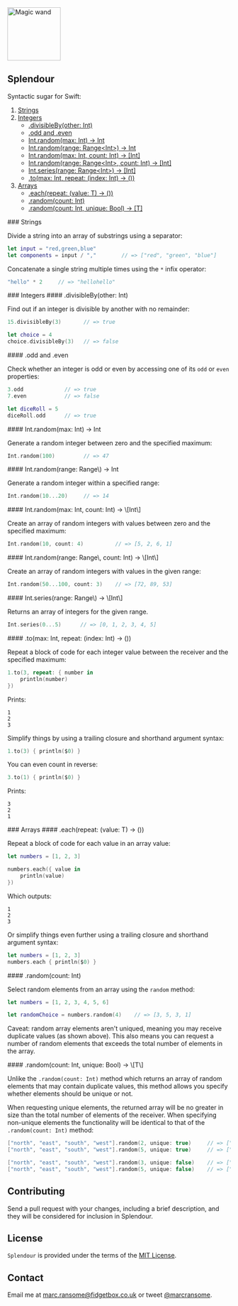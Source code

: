 <img src="https://www.fidgetbox.co.uk/github/wand.png" alt="Magic wand" width="120">

## Splendour
Syntactic sugar for Swift:

1. [Strings](#Strings)
2. [Integers](#Integers)
    * [.divisibleBy(other: Int)](#IntegersDivisibleBy)
    * [.odd and .even](#IntegersOddEven)
    * [Int.random(max: Int) -> Int](#IntegersRandom)
    * [Int.random(range: Range\<Int\>) -> Int](#IntegersRandomRange)
    * [Int.random(max: Int, count: Int) -> \[Int\]](#IntegersRandomCount)
    * [Int.random(range: Range\<Int\>, count: Int) -> \[Int\]](#IntegersRandomRangeCount)
    * [Int.series(range: Range\<Int\>) -> \[Int\]](#IntegersSeries)
    * [.to(max: Int, repeat: (index: Int) -> ())](#IntegersTo)
3. [Arrays](#Arrays)
    * [.each(repeat: (value: T) -> ())](#ArraysEach)
    * [.random(count: Int)](#ArraysRandom)
    * [.random(count: Int, unique: Bool) -> \[T\]](#ArraysRandomUnique)

<a name="Strings"/>
### Strings

Divide a string into an array of substrings using a separator:

```swift
let input = "red,green,blue"
let components = input / ","		// => ["red", "green", "blue"]
```

Concatenate a single string multiple times using the `*` infix operator:

```swift
"hello" * 2		// => "hellohello"
```
<a name="Integers"/>
### Integers

<a name="IntegersDivisibleBy"/>
#### .divisibleBy(other: Int)

Find out if an integer is divisible by another with no remainder:

```swift
15.divisibleBy(3)       // => true

let choice = 4
choice.divisibleBy(3)   // => false
```

<a name="IntegersOddEven"/>
#### .odd and .even

Check whether an integer is odd or even by accessing one of its `odd` or `even` properties:

```swift
3.odd             // => true
7.even            // => false

let diceRoll = 5
diceRoll.odd      // => true
```

<a name="IntegersRandom"/>
#### Int.random(max: Int) -> Int

Generate a random integer between zero and the specified maximum:

```swift
Int.random(100)			// => 47
```

<a name="IntegersRandomRange">
#### Int.random(range: Range\<Int\>) -> Int

Generate a random integer within a specified range:

```swift
Int.random(10...20)		// => 14
```

<a name="IntegersRandomCount"/>
#### Int.random(max: Int, count: Int) -> \[Int\]

Create an array of random integers with values between zero and the specified maximum:

```swift
Int.random(10, count: 4)          // => [5, 2, 6, 1]
```

<a name="IntegersRandomRangeCount"/>
#### Int.random(range: Range\<Int\>, count: Int) -> \[Int\]

Create an array of random integers with values in the given range:

```swift
Int.random(50...100, count: 3)    // => [72, 89, 53]
```

<a name="IntegersSeries"/>
#### Int.series(range: Range\<Int\>) -> \[Int\]

Returns an array of integers for the given range.

```swift
Int.series(0...5)      // => [0, 1, 2, 3, 4, 5]
```

<a name="IntegersTo"/>
#### .to(max: Int, repeat: (index: Int) -> ())

Repeat a block of code for each integer value between the receiver and the specified maximum:

```swift
1.to(3, repeat: { number in
    println(number)
})
```

Prints:

```
1
2
3
```

Simplify things by using a trailing closure and shorthand argument syntax:

```swift
1.to(3) { println($0) }
```

You can even count in reverse:

```swift
3.to(1) { println($0) }
```

Prints:

```
3
2
1
```
<a name="Arrays"/>
### Arrays

<a name="ArraysEach"/>
#### .each(repeat: (value: T) -> ())

Repeat a block of code for each value in an array value:

```swift
let numbers = [1, 2, 3]

numbers.each({ value in
    println(value)
})
```

Which outputs:

```
1
2
3
```

Or simplify things even further using a trailing closure and shorthand argument syntax:

```swift
let numbers = [1, 2, 3]
numbers.each { println($0) }
```

<a name="ArraysRandom"/>
#### .random(count: Int)

Select random elements from an array using the `random` method:

```swift
let numbers = [1, 2, 3, 4, 5, 6]

let randomChoice = numbers.random(4)    // => [3, 5, 3, 1]
```

Caveat: random array elements aren't uniqued, meaning you may receive duplicate values (as shown above). This also means you can request a number of random elements that exceeds the total number of elements in the array.

<a name="ArraysRandomUnique"/>
#### .random(count: Int, unique: Bool) -> \[T\]

Unlike the `.random(count: Int)` method which returns an array of random elements that may contain duplicate values, this method allows you specify whether elements should be unique or not.

When requesting unique elements, the returned array will be no greater in size than the total number of elements of the receiver. When specifying non-unique elements the functionality will be identical to that of the `.random(count: Int)` method:

```swift
["north", "east", "south", "west"].random(2, unique: true)     // => ["east", "north"]
["north", "east", "south", "west"].random(5, unique: true)     // => ["west", "north", "east", "south"]

["north", "east", "south", "west"].random(3, unique: false)    // => ["south", "north", "south"]
["north", "east", "south", "west"].random(5, unique: false)    // => ["west", "north", "east", "north", "west"]
```

## Contributing
Send a pull request with your changes, including a brief description, and they will be considered for inclusion in Splendour.

## License
`Splendour` is provided under the terms of the [MIT License](http://opensource.org/licenses/mit-license.php).

## Contact
Email me at [marc.ransome@fidgetbox.co.uk](mailto:marc.ransome@fidgetbox.co.uk) or tweet [@marcransome](http://www.twitter.com/marcransome).
